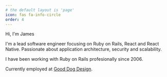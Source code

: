 ```yaml
---
# the default layout is 'page'
icon: fas fa-info-circle
order: 4
---
```


Hi, I'm James

I'm a lead software engineer focusing on Ruby on Rails, React and React Native. Passionate about application architecture, security and scalability.

I have been working with Ruby on Rails profesionally since 2006.

Currently employed at [Good Dog Design](https://gooddogdesign.com/).
